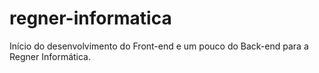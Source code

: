 # regner-informatica
Início do desenvolvimento do Front-end e um pouco do Back-end para a Regner Informática.
